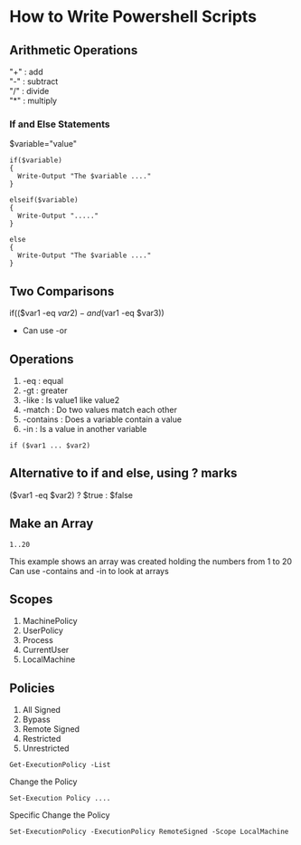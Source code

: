# How to Write Powershell Scripts

## Arithmetic Operations
"+" : add <br>
"-" : subtract <br>
"/" : divide <br>
"*" : multiply <br>

### If and Else Statements
$variable="value"
```
if($variable)
{
  Write-Output "The $variable ...."
}

elseif($variable)
{
  Write-Output "....."
}

else
{
  Write-Output "The $variable ...."
}
```

## Two Comparisons
if(($var1 -eq $var2) -and ($var1 -eq $var3))
* Can use -or

## Operations
1. -eq : equal
2. -gt : greater
3. -like : Is value1 like value2
4. -match : Do two values match each other
5. -contains : Does a variable contain a value 
6. -in : Is a value in another variable

```
if ($var1 ... $var2)
```

## Alternative to if and else, using ? marks
($var1 -eq $var2) ? $true : $false

## Make an Array
```
1..20
```
This example shows an array was created holding the numbers from 1 to 20 <br>
Can use -contains and -in to look at arrays


## Scopes
1. MachinePolicy
2. UserPolicy
3. Process
4. CurrentUser
5. LocalMachine

## Policies

1. All Signed
2. Bypass
3. Remote Signed
4. Restricted
5. Unrestricted

```
Get-ExecutionPolicy -List
```

Change the Policy
```
Set-Execution Policy ....
```

Specific Change the Policy
```
Set-ExecutionPolicy -ExecutionPolicy RemoteSigned -Scope LocalMachine
```
